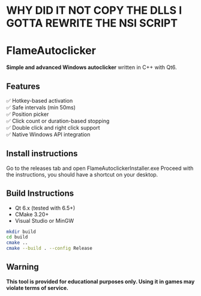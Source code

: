# WHY DID IT NOT COPY THE DLLS I GOTTA REWRITE THE NSI SCRIPT

# FlameAutoclicker

**Simple and advanced Windows autoclicker** written in C++ with Qt6.

## Features

✅ Hotkey-based activation  
✅ Safe intervals (min 50ms)  
✅ Position picker  
✅ Click count or duration-based stopping  
✅ Double click and right click support  
✅ Native Windows API integration  

## Install instructions
Go to the releases tab and open FlameAutoclickerInstaller.exe
Proceed with the instructions, you should have a shortcut on your desktop.

## Build Instructions

- Qt 6.x (tested with 6.5+)
- CMake 3.20+
- Visual Studio or MinGW

```bash
mkdir build
cd build
cmake ..
cmake --build . --config Release
```
## Warning
**This tool is provided for educational purposes only. Using it in games may violate terms of service.**